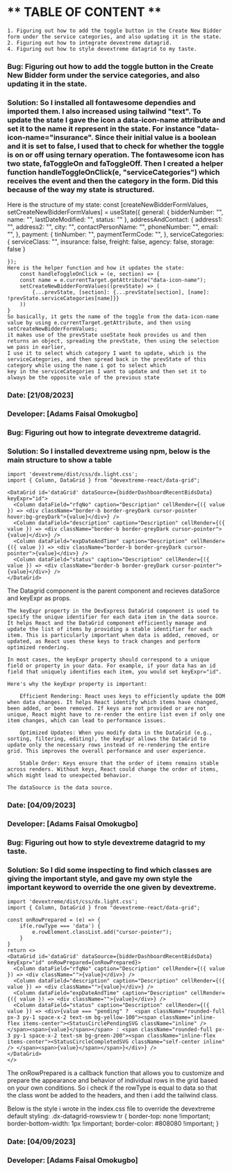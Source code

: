 # ** TABLE OF CONTENT **

    1. Figuring out how to add the toggle button in the Create New Bidder form under the service categories, and also updating it in the state.
    2. Figuring out how to integrate devextreme datagrid.
    4. Figuring out how to style devextreme datagrid to my taste.

### Bug: Figuring out how to add the toggle button in the Create New Bidder form under the service categories, and also updating it in the state.

### Solution: So I installed all fontawesome dependies and imported them. I also increased using tailwind "text". To update the state I gave the icon a data-icon-name attribute and set it to the name it represent in the state. For instance "data-icon-name="insurance". Since their initial value is a boolean and it is set to false, I used that to check for whether the toggle is on or off using ternary operation. The fontawesome icon has two state, faToggleOn and faToggleOff. Then I created a helper function handleToggleOnClick(e, "serviceCategories") which receives the event and then the category in the form. Did this because of the way my state is structured.

Here is the structure of my state:
const [createNewBidderFormValues, setCreateNewBidderFormValues] = useState({
general: {
bidderNumber: "",
name: "",
lastDateModified: "",
status: ""
},
addressAndContact: {
address1: "",
address2: "",
city: "",
contactPersonName: "",
phoneNumber: "",
email: "",
},
payment: {
tinNumber: "",
paymentTermCode: "",
},
serviceCategories: {
serviceClass: "",
insurance: false,
freight: false,
agency: false,
storage: false
}

    });
    Here is the helper function and how it updates the state:
        const handleToggleOnClick = (e, section) => {
        const name = e.currentTarget.getAttribute("data-icon-name");
        setCreateNewBidderFormValues((prevState) => (
            {...prevState, [section]: {...prevState[section], [name]: !prevState.serviceCategories[name]}}
        ))
    }
    So basically, it gets the name of the toggle from the data-icon-name value by using e.currentTarget.getAttribute, and then using setCreateNewBidderFormValues;
    it makes use of the prevState useState hook provides us and then returns an object, spreading the prevState, then using the selection we pass in earlier,
    I use it to select which category I want to update, which is the serviceCategories, and then spread back in the prevState of this category while using the name i got to select which
    key in the serviceCategories I want to update and then set it to always be the opposite vale of the previous state

### Date: [21/08/2023]

### Developer: [Adams Faisal Omokugbo]

### Bug: Figuring out how to integrate devextreme datagrid.

### Solution: So I installed devextreme using npm, below is the main structure to show a table

    import 'devextreme/dist/css/dx.light.css';
    import { Column, DataGrid } from "devextreme-react/data-grid";

    <DataGrid id='dataGrid' dataSource={bidderDashboardRecentBidsData} keyExpr="id">
      <Column dataField="rfqNo" caption="Description" cellRender={({ value }) => <div className="border-b border-greyDark cursor-pointer hover:bg-greyDark">{value}</div>} />
      <Column dataField="description" caption="Description" cellRender={({ value }) => <div className="border-b border-greyDark cursor-pointer">{value}</div>} />
      <Column dataField="expDateAndTime" caption="Description" cellRender={({ value }) => <div className="border-b border-greyDark cursor-pointer">{value}</div>} />
      <Column dataField="status" caption="Description" cellRender={({ value }) => <div className="border-b border-greyDark cursor-pointer">{value}</div>} />
    </DataGrid>

The Datagrid component is the parent component and recieves dataSorce and keyExpr as props.

    The keyExpr property in the DevExpress DataGrid component is used to specify the unique identifier for each data item in the data source. It helps React and the DataGrid component efficiently manage and update the list of items by providing a stable identifier for each item. This is particularly important when data is added, removed, or updated, as React uses these keys to track changes and perform optimized rendering.

    In most cases, the keyExpr property should correspond to a unique field or property in your data. For example, if your data has an id field that uniquely identifies each item, you would set keyExpr="id".

    Here's why the keyExpr property is important:

        Efficient Rendering: React uses keys to efficiently update the DOM when data changes. It helps React identify which items have changed, been added, or been removed. If keys are not provided or are not unique, React might have to re-render the entire list even if only one item changes, which can lead to performance issues.

        Optimized Updates: When you modify data in the DataGrid (e.g., sorting, filtering, editing), the keyExpr allows the DataGrid to update only the necessary rows instead of re-rendering the entire grid. This improves the overall performance and user experience.

        Stable Order: Keys ensure that the order of items remains stable across renders. Without keys, React could change the order of items, which might lead to unexpected behavior.

    The dataSource is the data source.

### Date: [04/09/2023]

### Developer: [Adams Faisal Omokugbo]

### Bug: Figuring out how to style devextreme datagrid to my taste.

### Solution: So I did some inspecting to find which classes are giving the important style, and gave my own style the important keyword to override the one given by devextreme.

    import 'devextreme/dist/css/dx.light.css';
    import { Column, DataGrid } from "devextreme-react/data-grid";

    const onRowPrepared = (e) => {
        if(e.rowType === 'data') {
            e.rowElement.classList.add("cursor-pointer");
        }
    }
    return <>
    <DataGrid id='dataGrid' dataSource={bidderDashboardRecentBidsData} keyExpr="id" onRowPrepared={onRowPrepared}>
      <Column dataField="rfqNo" caption="Description" cellRender={({ value }) => <div className="">{value}</div>} />
      <Column dataField="description" caption="Description" cellRender={({ value }) => <div className="">{value}</div>} />
      <Column dataField="expDateAndTime" caption="Description" cellRender={({ value }) => <div className="">{value}</div>} />
      <Column dataField="status" caption="Description" cellRender={({ value }) => <div>{value === "pending" ?  <span className="rounded-full px-3 py-1 space-x-2 text-sm bg-yellow-100"><span className="inline-flex items-center"><StatusCirclePendingSVG className="inline" /></span><span>{value}</span></span> : <span className="rounded-full px-3 py-1 space-x-2 text-sm bg-green-200"><span className="inline-flex items-center"><StatusCircleCompletedSVG className="self-center inline" /> </span><span>{value}</span></span>}</div>} />
    </DataGrid>
    </>

The onRowPrepared is a callback function that allows you to customize and prepare the appearance and behavior of individual rows in the grid based on your own conditions. So i check if the rowType is equal to data so that the class wont be added to the headers, and then i add the tailwind class.

Below is the style i wrote in the index.css file to override the devextreme default styling:
.dx-datagrid-rowsview tr {
border-top: none !important;
border-bottom-width: 1px !important;
border-color: #808080 !important;
}

### Date: [04/09/2023]

### Developer: [Adams Faisal Omokugbo]
